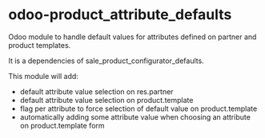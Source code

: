 # odoo-product_attribute_defaults
Odoo module to handle default values for attributes defined on partner and product templates.

It is a dependencies of sale_product_configurator_defaults. 

This module will add:
- default attribute value selection on res.partner
- default attribute value selection on product.template
- flag per attribute to force selection of default value on product.template
- automatically adding some attribute value when choosing an attribute on product.template form
